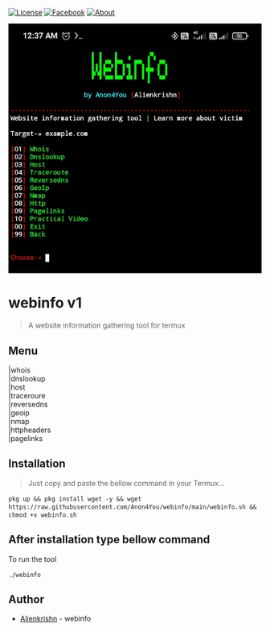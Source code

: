 [![License](https://img.shields.io/badge/Licenese-MIT-blue.svg?longCache=true&style=flat)](https://github.com/Anon4You/webinfo/blob/main/LICENSE) [![Facebook](https://img.shields.io/badge/Facebook-Id-green)](https://www.facebook.com/alienkrishn) [![About](https://img.shields.io/badge/About-Me-red)](https://Anon4You.github.io/Alienkrishn) 

<img src="logo.jpg"/>

# webinfo v1
> A website information gathering tool for termux
## Menu
|whois <br>
|dnslookup <br>
|host <br>
|traceroure <br>
|reversedns <br>
|geoip <br>
|nmap <br>
|httpheaders <br>
|pagelinks <br>

## Installation
> Just copy and paste the bellow command in your Termux... 
```
pkg up && pkg install wget -y && wget https://raw.githubusercontent.com/Anon4You/webinfo/main/webinfo.sh && chmod +x webinfo.sh
```
## After installation type bellow command <br>
To run the tool
```
./webinfo
```
## Author
* [Alienkrishn](https://www.instagram.com/alienkrishn) - webinfo





